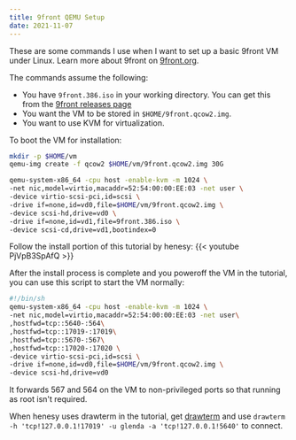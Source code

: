 ```yaml
---
title: 9front QEMU Setup
date: 2021-11-07
---
```

These are some commands I use when I want to set up a basic 9front VM under
Linux.
Learn more about 9front on [9front.org](http://9front.org/).

The commands assume the following:
* You have `9front.386.iso` in your working directory.
You can get this from the
[9front releases page](http://9front.org/releases/)
* You want the VM to be stored in `$HOME/9front.qcow2.img`.
* You want to use KVM for virtualization.

To boot the VM for installation:
```sh
mkdir -p $HOME/vm
qemu-img create -f qcow2 $HOME/vm/9front.qcow2.img 30G

qemu-system-x86_64 -cpu host -enable-kvm -m 1024 \
-net nic,model=virtio,macaddr=52:54:00:00:EE:03 -net user \
-device virtio-scsi-pci,id=scsi \
-drive if=none,id=vd0,file=$HOME/vm/9front.qcow2.img \
-device scsi-hd,drive=vd0 \
-drive if=none,id=vd1,file=9front.386.iso \
-device scsi-cd,drive=vd1,bootindex=0
```

Follow the install portion of this tutorial by henesy:
{{< youtube PjVpB3SpAfQ >}}

After the install process is complete and you poweroff the VM in the tutorial,
you can use this script to start the VM normally:

```sh
#!/bin/sh
qemu-system-x86_64 -cpu host -enable-kvm -m 1024 \
-net nic,model=virtio,macaddr=52:54:00:00:EE:03 -net user\
,hostfwd=tcp::5640-:564\
,hostfwd=tcp::17019-:17019\
,hostfwd=tcp::5670-:567\
,hostfwd=tcp::17020-:17020 \
-device virtio-scsi-pci,id=scsi \
-drive if=none,id=vd0,file=$HOME/vm/9front.qcow2.img \
-device scsi-hd,drive=vd0
```
It forwards 567 and 564 on the VM to non-privileged ports so that running as
root isn't required.

When henesy uses drawterm in the tutorial,
get [drawterm](http://drawterm.9front.org/) and use
`drawterm -h 'tcp!127.0.0.1!17019' -u glenda -a 'tcp!127.0.0.1!5640'` to connect.
